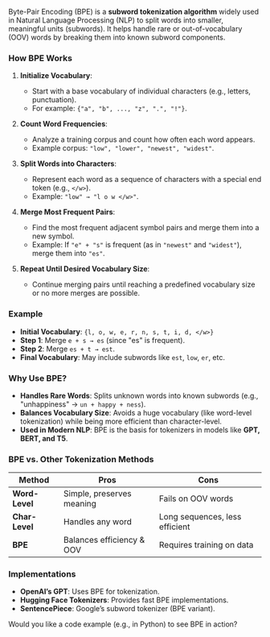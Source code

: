 Byte-Pair Encoding (BPE) is a **subword tokenization algorithm** widely used in Natural Language Processing (NLP) to split words into smaller, meaningful units (subwords). It helps handle rare or out-of-vocabulary (OOV) words by breaking them into known subword components.

### **How BPE Works**
1. **Initialize Vocabulary**:  
   - Start with a base vocabulary of individual characters (e.g., letters, punctuation).  
   - For example: `{"a", "b", ..., "z", ".", "!"}`.

2. **Count Word Frequencies**:  
   - Analyze a training corpus and count how often each word appears.  
   - Example corpus: `"low", "lower", "newest", "widest"`.

3. **Split Words into Characters**:  
   - Represent each word as a sequence of characters with a special end token (e.g., `</w>`).  
   - Example: `"low" → "l o w </w>"`.

4. **Merge Most Frequent Pairs**:  
   - Find the most frequent adjacent symbol pairs and merge them into a new symbol.  
   - Example: If `"e" + "s"` is frequent (as in `"newest"` and `"widest"`), merge them into `"es"`.

5. **Repeat Until Desired Vocabulary Size**:  
   - Continue merging pairs until reaching a predefined vocabulary size or no more merges are possible.

### **Example**
- **Initial Vocabulary**: `{l, o, w, e, r, n, s, t, i, d, </w>}`  
- **Step 1**: Merge `e + s → es` (since "es" is frequent).  
- **Step 2**: Merge `es + t → est`.  
- **Final Vocabulary**: May include subwords like `est`, `low`, `er`, etc.

### **Why Use BPE?**
- **Handles Rare Words**: Splits unknown words into known subwords (e.g., "unhappiness" → `un + happy + ness`).  
- **Balances Vocabulary Size**: Avoids a huge vocabulary (like word-level tokenization) while being more efficient than character-level.  
- **Used in Modern NLP**: BPE is the basis for tokenizers in models like **GPT, BERT, and T5**.

### **BPE vs. Other Tokenization Methods**
| Method          | Pros                          | Cons                          |
|-----------------|-------------------------------|-------------------------------|
| **Word-Level**  | Simple, preserves meaning    | Fails on OOV words            |
| **Char-Level**  | Handles any word              | Long sequences, less efficient|
| **BPE**         | Balances efficiency & OOV     | Requires training on data     |

### **Implementations**
- **OpenAI’s GPT**: Uses BPE for tokenization.  
- **Hugging Face Tokenizers**: Provides fast BPE implementations.  
- **SentencePiece**: Google’s subword tokenizer (BPE variant).

Would you like a code example (e.g., in Python) to see BPE in action?